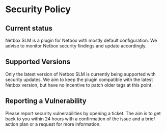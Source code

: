 # Security Policy

## Current status

Netbox SLM is a plugin for Netbox with mostly default configuration. We advise to monitor Netbox security findings and update accordingly.

## Supported Versions

Only the latest version of Netbox SLM is currently being supported with security updates. We aim to keep the plugin compatible with the latest Netbox version, but have no incentive to patch older tags at this point.

## Reporting a Vulnerability

Please report security vulnerabilities by opening a ticket. The aim is to get back to you within 24 hours with a confirmation of the issue and a brief action plan or a request for more information. 
